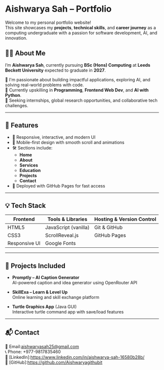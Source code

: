 # Aishwarya Sah – Portfolio

Welcome to my personal portfolio website!  
This site showcases my **projects**, **technical skills**, and **career journey** as a computing undergraduate with a passion for software development, AI, and innovation.

## 👩‍💻 About Me

I’m **Aishwarya Sah**, currently pursuing **BSc (Hons) Computing** at **Leeds Beckett University** expected to graduate in **2027**.

🔭 I'm passionate about building impactful applications, exploring AI, and solving real-world problems with code.  
🌱 Currently upskilling in  **Programming**, **Frontend Web Dev**, and **AI with Python**.  
🎯 Seeking internships, global research opportunities, and collaborative tech challenges.

---

## 🚀 Features

- 🎨 Responsive, interactive, and modern UI
- 📱 Mobile-first design with smooth scroll and animations
- 🛠️ Sections include:
  - **Home**
  - **About**
  - **Services**
  - **Education**
  - **Projects**
  - **Contact**
- 💾 Deployed with GitHub Pages for fast access

---

## 💡 Tech Stack

| Frontend      | Tools & Libraries     | Hosting & Version Control |
|---------------|-----------------------|----------------------------|
| HTML5         | JavaScript (vanilla)  | Git & GitHub               |
| CSS3          | ScrollReveal.js       | GitHub Pages               |
| Responsive UI | Google Fonts          |                            |

---

## 📌 Projects Included

- **Promptly – AI Caption Generator**  
  AI-powered caption and idea generator using OpenRouter API

- **SkillExa – Learn & Level Up**  
  Online learning and skill exchange platform

- **Turtle Graphics App** (Java GUI)  
  Interactive turtle command app with save/load features


---

## 📬 Contact

📧 Email:aishwaryasah25@gmail.com  
📞 Phone: +977-9817835460   
🔗 [LinkedIn]:https://www.linkedin.com/in/aishwarya-sah-16580b28b/  
🔗 [GitHub]:https://github.com/Aishwaryagithubit


